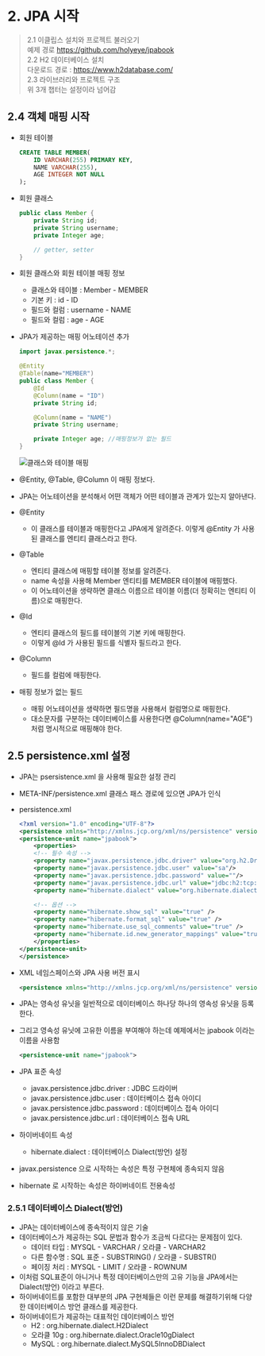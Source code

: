 # **2. JPA 시작**

> 2.1 이클립스 설치와 프로젝트 불러오기  
> 예제 경로 https://github.com/holyeye/jpabook  
> 2.2 H2 데이터베이스 설치  
> 다운로드 경로 : https://www.h2database.com/  
> 2.3 라이브러리와 프로젝트 구조  
> 위 3개 챕터는 설정이라 넘어감

## **2.4 객체 매핑 시작**

-   회원 테이블

    ```sql
    CREATE TABLE MEMBER(
        ID VARCHAR(255) PRIMARY KEY,
        NAME VARCHAR(255),
        AGE INTEGER NOT NULL
    );
    ```

-   회원 클래스

    ```java
    public class Member {
        private String id;
        private String username;
        private Integer age;

        // getter, setter
    }
    ```

-   회원 클래스와 회원 테이블 매핑 정보

    -   클래스와 테이블 : Member - MEMBER
    -   기본 키 : id - ID
    -   필드와 컬럼 : username - NAME
    -   필드와 컬럼 : age - AGE

-   JPA가 제공하는 매핑 어노테이션 추가

    ```java
    import javax.persistence.*;

    @Entity
    @Table(name="MEMBER")
    public class Member {
        @Id
        @Column(name = "ID")
        private String id;

        @Column(name = "NAME")
        private String username;

        private Integer age; //매핑정보가 없는 필드
    }
    ```

    ![클래스와 테이블 매핑](https://lh3.googleusercontent.com/pw/ACtC-3dR9wnUXYz7fApGFwk79lfrcIlAwFvraFhEmDrNzTNZi3hvyrp2J0xzNnhUO3Aqn2QTXXB7Ftgl4ebAW1eL2FayGP2UBKxWsjRt80jji1CwHaLuRbmDw_6GMAUQwKy2cCY0oFkF6cAdyrKQ6YWZthPQMg=w1053-h243-no?authuser=0)

-   @Entity, @Table, @Column 이 매핑 정보다.
-   JPA는 어노테이션을 분석해서 어떤 객체가 어떤 테이블과 관계가 있는지 알아낸다.
-   @Entity
    -   이 클래스를 테이블과 매핑한다고 JPA에게 알려준다. 이렇게 @Entity 가 사용된 클래스를 엔티티 클래스라고 한다.
-   @Table
    -   엔티티 클래스에 매핑할 테이블 정보를 알려준다.
    -   name 속성을 사용해 Member 엔티티를 MEMBER 테이블에 매핑했다.
    -   이 어노테이션을 생략하면 클래스 이름으르 테이블 이름(더 정확히는 엔티티 이름)으로 매핑한다.
-   @Id
    -   엔티티 클래스의 필드를 테이블의 기본 키에 매핑한다.
    -   이렇게 @Id 가 사용된 필드를 식별자 필드라고 한다.
-   @Column
    -   필드를 컬럼에 매핑한다.
-   매핑 정보가 없는 필드
    -   매핑 어노테이션을 생략하면 필드명을 사용해서 컬럼명으로 매핑한다.
    -   대소문자를 구분하는 데이터베이스를 사용한다면 @Column(name="AGE") 처럼 명시적으로 매핑해야 한다.

## **2.5 persistence.xml 설정**

-   JPA는 psersistence.xml 을 사용해 필요한 설정 관리
-   META-INF/persistence.xml 클래스 패스 경로에 있으면 JPA가 인식
-   persistence.xml

    ```xml
    <?xml version="1.0" encoding="UTF-8"?>
    <persistence xmlns="http://xmlns.jcp.org/xml/ns/persistence" version="2.2"> <!-- JPA 2.2 버전을 사용하기 위해서 표시 -->
    <persistence-unit name="jpabook">
        <properties>
        <!-- 필수 속성 -->
        <property name="javax.persistence.jdbc.driver" value="org.h2.Driver"/>
        <property name="javax.persistence.jdbc.user" value="sa"/>
        <property name="javax.persistence.jdbc.password" value=""/>
        <property name="javax.persistence.jdbc.url" value="jdbc:h2:tcp://localhost/~/test"/>
        <property name="hibernate.dialect" value="org.hibernate.dialect.H2Dialect" />

        <!-- 옵션 -->
        <property name="hibernate.show_sql" value="true" />
        <property name="hibernate.format_sql" value="true" />
        <property name="hibernate.use_sql_comments" value="true" />
        <property name="hibernate.id.new_generator_mappings" value="true" />
        </properties>
    </persistence-unit>
    </persistence>
    ```

-   XML 네임스페이스와 JPA 사용 버전 표시
    ```xml
    <persistence xmlns="http://xmlns.jcp.org/xml/ns/persistence" version="2.2">
    ```
-   JPA는 영속성 유닛을 일반적으로 데이터베이스 하나당 하나의 영속성 유닛을 등록한다.
-   그리고 영속성 유닛에 고유한 이름을 부여해야 하는데 예제에서는 jpabook 이라는 이름을 사용함

    ```xml
    <persistence-unit name="jpabook">
    ```

-   JPA 표준 속성
    -   javax.persistence.jdbc.driver : JDBC 드라이버
    -   javax.persistence.jdbc.user : 데이터베이스 접속 아이디
    -   javax.persistence.jdbc.password : 데이터베이스 접속 아이디
    -   javax.persistence.jdbc.url : 데이터베이스 접속 URL
-   하이버네이트 속성

    -   hibernate.dialect : 데이터베이스 Dialect(방언) 설정

-   javax.persistence 으로 시작하는 속성은 특정 구현체에 종속되지 않음
-   hibernate 로 시작하는 속성은 하이버네이트 전용속성

### **2.5.1 데이터베이스 Dialect(방언)**

-   JPA는 데이터베이스에 종속적이지 않은 기술
-   데이터베이스가 제공하는 SQL 문법과 함수가 조금씩 다르다는 문제점이 있다.
    -   데이터 타입 : MYSQL - VARCHAR / 오라클 - VARCHAR2
    -   다른 함수명 : SQL 표준 - SUBSTRING() / 오라클 - SUBSTR()
    -   페이징 처리 : MYSQL - LIMIT / 오라클 - ROWNUM
-   이처럼 SQL표준이 아니거나 특정 데이터베이스만의 고유 기능을 JPA에서는 Dialect(방언) 이라고 부른다.
-   하이버네이트를 포함한 대부분의 JPA 구현체들은 이런 문제를 해결하기위해 다양한 데이터베이스 방언 클래스를 제공한다.
-   하이버네이트가 제공하는 대표적인 데이터베이스 방언
    -   H2 : org.hibernate.dialect.H2Dialect
    -   오라클 10g : org.hibernate.dialect.Oracle10gDialect
    -   MySQL : org.hibernate.dialect.MySQL5InnoDBDialect
